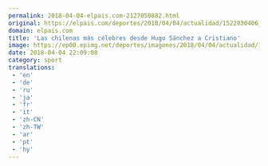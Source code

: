```yaml
---
permalink: 2018-04-04-elpais.com-2127050882.html
original: https://elpais.com/deportes/2018/04/04/actualidad/1522830406_317732.html#?ref=rss&format=simple&link=link
domain: elpais.com
title: 'Las chilenas más célebres desde Hugo Sánchez a Cristiano'
image: https://ep00.epimg.net/deportes/imagenes/2018/04/04/actualidad/1522830406_317732_1522830728_rrss_normal.jpg
date: 2018-04-04 22:09:08
category: sport
translations: 
 - 'en'
 - 'de'
 - 'ru'
 - 'ja'
 - 'fr'
 - 'it'
 - 'zh-CN'
 - 'zh-TW'
 - 'ar'
 - 'pt'
 - 'hy'
---
```


